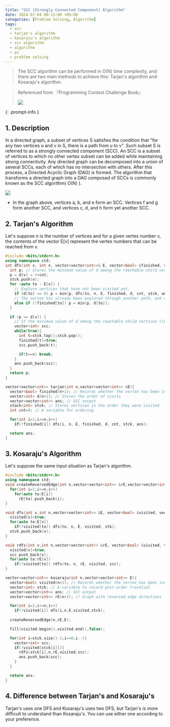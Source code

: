 ```yaml
---
title: "SCC (Strongly Connected Component) Algorithm"
date: 2024-07-04 00:13:00 +09:00
categories: [Problem Solving, Algorithm]
tags:
  - scc
  - tarjan's algorithm
  - kosaraju's algorithm
  - scc algorithm
  - algorithm
  - ps
  - problem solving
---
```


> The SCC algorithm can be performed in O(N) time complexity, and there are two main methods to achieve this: Tarjan's algorithm and Kosaraju's algorithm.

> Referenced from 『Programming Contest Challenge Book』
> 
> <img src="https://images-na.ssl-images-amazon.com/images/S/compressed.photo.goodreads.com/books/1328003271i/13446808.jpg"/>
> 
{: .prompt-info }

## 1. Description
In a directed graph, a subset of vertices S satisfies the condition that "for any two vertices u and v in S, there is a path from u to v". Such subset S is referred to as a strongly connected component (SCC). An SCC is a subset of vertices to which no other vertex subset can be added while maintaining strong connectivity. Any directed graph can be decomposed into a union of several SCCs, each of which has no intersection with others. After this process, a Directed Acyclic Graph (DAG) is formed. The algorithm that transforms a directed graph into a DAG composed of SCCs is commonly known as the SCC algorithm( O(N) ).

<img src="https://upload.wikimedia.org/wikipedia/commons/thumb/e/e1/Scc-1.svg/220px-Scc-1.svg.png">

  * In the graph above, vertices a, b, and e form an SCC. Vertices f and g form another SCC, and vertices c, d, and h form yet another SCC.

## 2. Tarjan's Algorithm

Let's suppose n is the number of vertices and for a given vertex number v, the contents of the vector E[v] represent the vertex numbers that can be reached from v.

```c++
#include <bits/stdc++.h>
using namespace std;
int dfs(int v, int n, vector<vector<int>>& E, vector<bool> &finished, vector<int> &d, int &cnt, stack<int> &stck, vector<vector<int>> &ans){
  int p; // Stores the minimum value of d among the reachable child vertices (including itself) that are not in SCC.
  p = d[v] = ++cnt;
  stck.push(v);
  for (auto to : E[v]) {
    // Explore vertices that have not been visited yet.
    if (d[to] == 0) p = min(p, dfs(to, n, E, finished, d, cnt, stck, ans));
    // The vertex has already been explored through another path, and we already know its d value.
    else if (!finished[to]) p = min(p, d[to]);
  }

  if (p == d[v]) {
    // If the minimum value of d among the reachable child vertices (including itself) is equal to my d, then I am the start of an SCC.
    vector<int> scc;
    while(true){
      int t=stck.top();stck.pop();
      finished[t]=true;
      scc.push_back(t);

      if(t==v) break;
    }
    ans.push_back(scc);
  }
  return p;
}

vector<vector<int>> tarjan(int n,vector<vector<int>> &E){
  vector<bool> finished(n+1); // Records whether the vertex has been included in an SCC
  vector<int> d(n+1); // Stores the order of visits
  vector<vector<int>> ans; // SCC output
  stack<int> stck; // Stores vertices in the order they were visited
  int cnt=0; // A variable for ordering

  for(int i=1;i<=n;i++)
    if(!finished[i]) dfs(i, n, E, finished, d, cnt, stck, ans);

  return ans;
}
```

## 3. Kosaraju's Algorithm
Let's suppose the same input situation as Tarjan's algorithm.

```c++
#include <bits/stdc++.h>
using namespace std;
void createReversedEdge(int n,vector<vector<int>> &rE,vector<vector<int>> &E){
  for(int i=1;i<=n;i++)
    for(auto to:E[i])
      rE[to].push_back(i);
}

void dfs(int v,int n,vector<vector<int>> &E, vector<bool> &visited, vector<int> &stck){
  visited[v]=true;
  for(auto to:E[v])
    if(!visited[to]) dfs(to, n, E, visited, stk);
  stck.push_back(v);
}

void rdfs(int v,int n,vector<vector<int>> &rE, vector<bool> &visited, vector<int> &scc){
  visited[v]=true;
  scc.push_back(v);
  for(auto to:rE[v])
    if(!visited[to]) rdfs(to, n, rE, visited, scc);
}

vector<vector<int>> kosaraju(int n,vector<vector<int>> E){
  vector<bool> visited(n+1); // Records whether the vertex has been included in an SCC
  vector<int> stck; // A variable to record post-order travelsal
  vector<vector<int>> ans; // SCC output
  vector<vector<int>> rE(n+1); // Graph with reversed edge directions

  for(int i=1;i<=n;i++)
    if(!visited[i]) dfs(i,n,E,visited,stck);
  
  createReversedEdge(n,rE,E);

  fill(visited.begin(),visited.end(),false);

  for(int i=stck.size()-1;i>=0;i--){
    vector<int> scc;
    if(!visited[stck[i]]){
      rdfs(stck[i],n,rE,visited,scc);
      ans.push_back(scc);
    }
  }

  return ans;
}
```

## 4. Difference between Tarjan's and Kosaraju's
Tarjan's uses one DFS and Kosaraju's uses two DFS, but Tarjan's is more difficult to understand than Kosaraju's. You can use either one according to your preference.